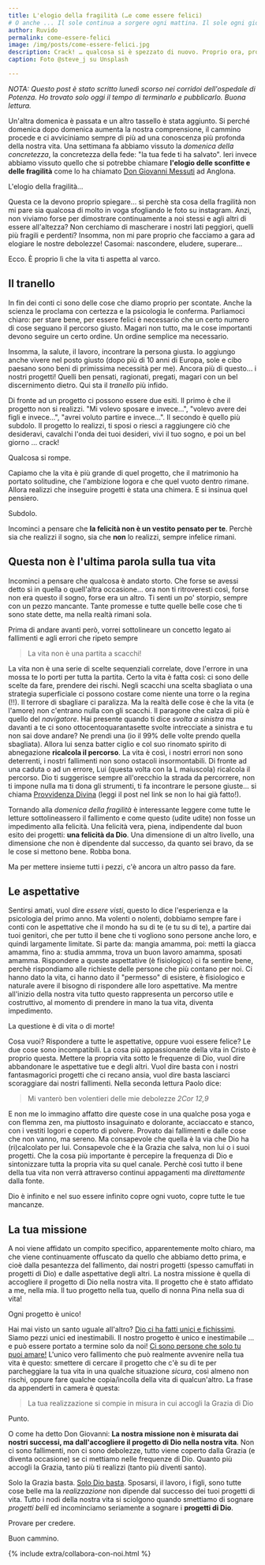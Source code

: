 ```yaml
---
title: L'elogio della fragilità (…e come essere felici)
# O anche ... Il sole continua a sorgere ogni mattina. Il sole ogni giorno sorge.
author: Ruvido
permalink: come-essere-felici
image: /img/posts/come-essere-felici.jpg
description: Crack! … qualcosa si è spezzato di nuovo. Proprio ora, proprio adesso... adesso che le cose sembravano girare proprio bene. Ma perché tutto questo? Perché un altro fallimento? È possibile essere felici quando tutto sembra andare storto?
caption: Foto @steve_j su Unsplash

---
```


*NOTA: Questo post è stato scritto lunedì scorso nei corridoi dell'ospedale di Potenza. Ho trovato solo oggi il tempo di terminarlo e pubblicarlo. Buona lettura.*

Un'altra domenica è passata e un altro tassello è stata aggiunto. Si perché domenica dopo domenica aumenta la nostra comprensione, il cammino procede e ci avviciniamo sempre di più ad una conoscenza più profonda della nostra vita. Una settimana fa abbiamo vissuto la *domenica della concretezza*, la concretezza della fede: "la tua fede ti ha salvato". Ieri invece abbiamo vissuto quello che si potrebbe chiamare **l'elogio delle sconfitte e delle fragilità** come lo ha chiamato [Don Giovanni Messuti](https://www.facebook.com/giovanni.messuti) ad Anglona.

L'elogio della fragilità...

Questa ce la devono proprio spiegare… si perchè sta cosa della fragilità non mi pare sia qualcosa di molto in voga sfogliando le foto su instagram. Anzi, non viviamo forse per dimostrare continuamente a noi stessi e agli altri di essere all'altezza? Non cerchiamo di mascherare i nostri lati peggiori, quelli più fragili e perdenti? Insomma, non mi pare proprio che facciamo a gara ad elogiare le nostre debolezze! Casomai: nascondere, eludere, superare… 

Ecco. È proprio lì che la vita ti aspetta al varco. 

## Il tranello

In fin dei conti ci sono delle cose che diamo proprio per scontate. Anche la scienza le proclama con certezza e la psicologia le conferma. Parliamoci chiaro: per stare bene, per essere felici è necessario che un certo numero di cose seguano il percorso giusto. Magari non tutto, ma le cose importanti devono seguire un certo ordine. Un ordine semplice ma necessario.

Insomma, la salute, il lavoro, incontrare la persona giusta. Io aggiungo anche vivere nel posto giusto (dopo più di 10 anni di Europa, sole e cibo paesano sono beni di primissima necessità per me). Ancora più di questo… i nostri progetti! Quelli ben pensati, ragionati, pregati, magari con un bel discernimento dietro. Qui sta il *tranello* più infido. 

Di fronte ad un progetto ci possono essere due esiti. Il primo è che il progetto non si realizzi. "Mi volevo sposare e invece...", "volevo avere dei figli e invece...", "avrei voluto partire e invece...". Il secondo è quello più subdolo. Il progetto lo realizzi, ti sposi o riesci a raggiungere ciò che desideravi, cavalchi l'onda dei tuoi desideri, vivi il tuo sogno, e poi un bel giorno … crack!

Qualcosa si rompe.

Capiamo che la vita è più grande di quel progetto, che il matrimonio ha portato solitudine, che l'ambizione logora e che quel vuoto dentro rimane. Allora realizzi che inseguire progetti è stata una chimera. E si insinua quel pensiero. 

Subdolo. 

Incominci a pensare che **la felicità non è un vestito pensato per te**. Perchè sia che realizzi il sogno, sia che **non** lo realizzi, sempre infelice rimani.

## Questa non è l'ultima parola sulla tua vita

Incominci a pensare che qualcosa è andato storto. Che forse se avessi detto sì in quella o quell'altra occasione… ora non ti ritroveresti così, forse non era questo il sogno, forse era un altro. Ti senti un po' storpio, sempre con un pezzo mancante. Tante promesse e tutte quelle belle cose che ti sono state dette, ma nella realtà rimani sola. 

Prima di andare avanti però, vorrei sottolineare un concetto legato ai fallimenti e agli errori che ripeto sempre 

> La vita non è una partita a scacchi!

La vita non è una serie di scelte sequenziali correlate, dove l'errore in una mossa te lo porti per tutta la partita. Certo la vita è fatta così: ci sono delle scelte da fare, prendere dei rischi. Negli scacchi una scelta sbagliata o una strategia superficiale ci possono costare come niente una torre o la regina (!!). Il terrore di sbagliare ci paralizza. Ma la realtà delle cose è che la vita (e l'amore) non c'entrano nulla con gli scacchi. Il paragone che calza di più è quello del *navigatore*. Hai presente quando ti dice *svolta a sinistra* ma davanti a te ci sono ottocentoquarantasette svolte intrecciate a sinistra e tu non sai dove andare? Ne prendi una (io il 99% delle volte prendo quella sbagliata). Allora lui senza batter ciglio e col suo rinomato spirito di abnegazione **ricalcola il percorso**. La vita è così, i nostri errori non sono deterrenti, i nostri fallimenti non sono ostacoli insormontabili. Di fronte ad una caduta o ad un errore, Lui (questa volta con la L maiuscola) ricalcola il percorso. Dio ti suggerisce sempre all'orecchio la strada da percorrere, non ti impone nulla ma ti dona gli strumenti, ti fa incontrare le persone giuste... si chiama [Provvidenza Divina](http://5p2p.it/che-cosa-e-la-provvidenza) (leggi il post nel link se non lo hai già fatto!).

Tornando alla *domenica della fragilità* è interessante leggere come tutte le letture sottolineassero il fallimento e come questo (udite udite) non fosse un impedimento alla felicità. Una felicità vera, piena, indipendente dal buon esito dei progetti: **una felicità da Dio**. Una dimensione di un altro livello, una dimensione che non è dipendente dal successo, da quanto sei bravo, da se le cose si mettono bene. Robba bona.

Ma per mettere insieme tutti i pezzi, c'è ancora un altro passo da fare.

## Le aspettative

Sentirsi amati, vuol dire *essere visti*, questo lo dice l'esperienza e la psicologia del primo anno. Ma volenti o nolenti, dobbiamo sempre fare i conti con le aspettative che il mondo ha su di te (e tu su di te), a partire dai tuoi genitori, che per tutto il bene che ti vogliono sono persone anche loro, e quindi largamente limitate. Si parte da: mangia amamma, poi: metti la giacca amamma, fino a: studia ammma, trova un buon lavoro amamma, sposati amamma. Rispondere a queste aspettative (è fisiologico) ci fa sentire bene, perchè rispondiamo alle richieste delle persone che più contano per noi. Ci hanno dato la vita, ci hanno dato il "permesso" di esistere, è fisiologico e naturale avere il bisogno di rispondere alle loro aspettative. Ma mentre all'inizio della nostra vita tutto questo rappresenta un percorso utile e costruttivo, al momento di prendere in mano la tua vita, diventa impedimento. 

La questione è di vita o di morte! 

Cosa vuoi? Rispondere a tutte le aspettative, oppure vuoi essere felice? Le due cose sono incompatibili. La cosa più appassionante della vita in Cristo è proprio questa. Mettere la propria vita sotto le frequenze di Dio, vuol dire abbandonare le aspettative tue e degli altri. Vuol dire basta con i nostri fantasmagorici progetti che ci recano ansia, vuol dire basta lasciarci scoraggiare dai nostri fallimenti. Nella seconda lettura Paolo dice:

> Mi vanterò ben volentieri delle mie debolezze <cite>2Cor 12,9</cite>

E non me lo immagino affatto dire queste cose in una qualche posa yoga e con flemma zen, ma piuttosto insaguinato e dolorante, acciaccato e stanco, con i vestiti logori e coperto di polvere. Provato dai fallimenti e dalle cose che non vanno, ma sereno. Ma consapevole che quella è la via che Dio ha (ri)calcolato per lui. Consapevole che è la Grazia che salva, non lui o i suoi progetti. Che la cosa più importante è percepire la frequenza di Dio e sintonizzare tutta la propria vita su quel canale. Perchè così tutto il bene della tua vita non verrà attraverso continui appagamenti ma *direttamente* dalla fonte. 

Dio è infinito e nel suo essere infinito copre ogni vuoto, copre tutte le tue mancanze.

## La tua missione

A noi viene affidato un compito specifico, apparentemente molto chiaro, ma che viene continuamente offuscato da quello che abbiamo detto prima, e cioè dalla pesantezza del fallimento, dai nostri progetti (spesso camuffati in progetti di Dio) e dalle aspettative degli altri. La nostra missione è quella di accogliere il progetto di Dio nella nostra vita. Il progetto che è stato affidato a me, nella mia. Il tuo progetto nella tua, quello di nonna Pina nella sua di vita! 

Ogni progetto è unico!

Hai mai visto un santo uguale all'altro? [Dio ci ha fatti unici e fichissimi](http://5p2p.it/2015/05/26/dio-ci-ha-fatti-fichissimi.html). Siamo pezzi unici ed inestimabili. Il nostro progetto è unico e inestimabile ... e può essere portato a termine solo da noi! [Ci sono persone che solo tu puoi amare!](http://5p2p.it/ci-sono-persone-che-solo-tu-puoi-amare) L'unico vero fallimento che può realmente avvenire nella tua vita è questo: smettere di cercare il progetto che c'è su di te per parcheggiare la tua vita in una qualche situazione *sicura*, così almeno non rischi, oppure fare qualche copia/incolla della vita di qualcun'altro. La frase da appenderti in camera è questa:

> La tua realizzazione si compie in misura in cui accogli la Grazia di Dio

Punto.

O come ha detto Don Giovanni: **La nostra missione non è misurata dai nostri successi, ma dall'accogliere il progetto di Dio nella nostra vita**. Non ci sono fallimenti, non ci sono debolezze, tutto viene coperto dalla Grazia (e diventa occasione) se ci mettiamo nelle frequenze di Dio. Quanto più accogli la Grazia, tanto più ti realizzi (tanto più diventi santo). 

Solo la Grazia basta. [Solo Dio basta](http://5p2p.it/solo-dio-basta). Sposarsi, il lavoro, i figli, sono tutte cose belle ma la *realizzazione* non dipende dal successo dei tuoi progetti di vita. Tutto i nodi della nostra vita si sciolgono quando smettiamo di sognare *progetti belli* ed incominciamo seriamente a sognare i **progetti di Dio**.

Provare per credere.

Buon cammino. 

{% include extra/collabora-con-noi.html %}

<!-- 
Capiamo che quel progetto è sfumato. Capiamo che quella possibilità forse non esiste più per noi. Quante volte ho ascoltato ragazze sui 40 confidarmi "io volevo solo fare una famiglia" ma un uomo non lo incontrato… e ora? E ora che il progetto della tua vita sfuma? Io non lo so quale sia la strada per te però… però può realmente essere che magari una famiglia non la realizzi, che magari quella strada che avevi pensato per te si chiude.  -->


<!-- Quindi, se ad una strada sbagliata c'è sempre rimedio (anche a costo di dover allungare per parecchi km), cosa ci blocca ancora? 

Te lo dico io.  -->

<!-- Le aspettative degli altri... e le tue su di te.  -->
